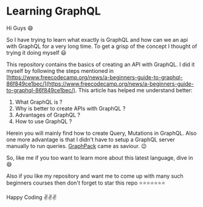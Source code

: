# Learning GraphQL

Hi Guys :smile:

So I have trying to learn what exactly is GraphQL and how can we an api with GraphQL for a very long time. To get a grisp of the concept I thought of trying it doing myself :smiley:

This repository contains the basics of creating an API with GraphQL. I did it myself by following the steps mentioned in [https://www.freecodecamp.org/news/a-beginners-guide-to-graphql-86f849ce1bec/](https://www.freecodecamp.org/news/a-beginners-guide-to-graphql-86f849ce1bec/). This article has helped me understand better:

1. What GraphQL is ?
2. Why is better to create APIs with GraphQL ?
3. Advantages of GraphQL ?
4. How to use GraphQL ?

Herein you will mainly find how to create Query, Mutations in GraphQL. Also one more advantage is that I didn't have to setup a GraphQL server manually to run queries. [GraphPack](https://github.com/glennreyes/graphpack) came as saviour. :wink:

So, like me if you too want to learn more about this latest language, dive in :smile:

Also if you like my repository and want me to come up with many such beginners courses then don't forget to star this repo :star::star::star::star::star::star::star:

Happy Coding :v::v::v:


